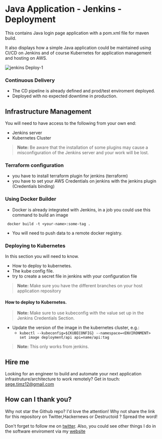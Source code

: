 # Java Application - Jenkins -  Deployment 

This contains Java login page application with a pom.xml file for maven build. 

It also displays how a simple Java application could be maintained using CI/CD on Jenkins and of course Kubernetes for application management and hosting on AWS. 

 ![jenkins Deploy-1](https://github.com/segunjkf/Terraform-Kubernetes-Ansible-Docker/blob/main/ci-cd.jpg)

 ### Continuous Delivery
 * The CD pipeline is already defined and prod/test enviroment deployed.
  * Deployed with no expected downtime in production.

  ## Infrastructure Management

  You will need to have access to the following from your own end:

  * Jenkins server
  * Kubernetes Cluster

  > **Note:** Be aware that the installation of some plugins may cause a misconfiguration of the Jenkins server and your work will be lost.


### Terraform configuration 
* you have to install terraform plugin for jenkins (terraform)
* you have to set your AWS Credentials on jenkins with the jenkins plugin (Credentials binding)   

### Using Docker Builder
  * Docker is already integrated with Jenkins, in a job you could use this
  command to build an image

```
 docker build -t <your-name>:some-tag .
```

  * You will need to push data to a remote docker registry. 

### Deploying to Kubernetes

In this section you will need to know.

  * How to deploy to kubernetes.
  * The kube config file.
  * try to create a secret file in jenkins with your configuration file

> **Note:** Make sure you have the different branches on your host application repository


#### How to deploy to Kubernetes.

> **Note:** Make sure to use kubeconfig with the value set up in the
> Jenkins Credentials Section.

  * Update the version of the image in the kubernetes cluster, e.g.:
    - `kubectl --kubeconfig=${KUBECONFIG} --namespace=<ENVIRONMENT>
    set image deployment/api api=name/api:tag`

> **Note:** This only works from jenkins.

## Hire me
Looking for an engineer to build and automate your next application infrastruture/architecture to work remotely? Get in touch: sege.timz12@gmail.com

## How can I thank you?
Why not star the Github repo? I'd love the attention! Why not share the link for this repository on Twitter,Hackernews or Destructoid ? Spread the word!

Don't forget to follow me on [twitter](https://twitter.com/kaytheog). Also, you could see other things I do in the software enviroment via my [website](https://github.com/segunjkf)
